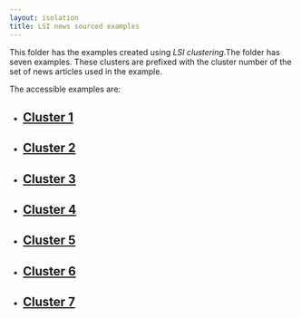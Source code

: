 ```yaml
---
layout: isolation
title: LSI news sourced examples
---
```


This folder has the examples created using *LSI clustering*.The folder has seven examples. These clusters are prefixed with the cluster number of the set of news articles used in the example. 

The accessible examples are:
* <h2><a href="10_cluster1.html">Cluster 1</a></h2>
* <h2><a href="10_cluster2.html">Cluster 2</a></h2>
* <h2><a href="10_cluster3.html">Cluster 3</a></h2>
* <h2><a href="10_cluster4.html">Cluster 4</a></h2>
* <h2><a href="10_cluster5.html">Cluster 5</a></h2>
* <h2><a href="10_cluster6.html">Cluster 6</a></h2>
* <h2><a href="10_cluster7.html">Cluster 7</a></h2>
